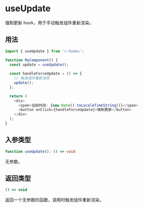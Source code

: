 # useUpdate

强制更新 hook，用于手动触发组件重新渲染。

## 用法

```typescript
import { useUpdate } from 'r-hooks';

function MyComponent() {
  const update = useUpdate();
  
  const handleForceUpdate = () => {
    // 触发组件重新渲染
    update();
  };

  return (
    <div>
      <span>当前时间: {new Date().toLocaleTimeString()}</span>
      <button onClick={handleForceUpdate}>强制更新</button>
    </div>
  );
}
```

## 入参类型

```typescript
function useUpdate(): () => void
```

无参数。

## 返回类型

```typescript
() => void
```

返回一个无参数的函数，调用时触发组件重新渲染。